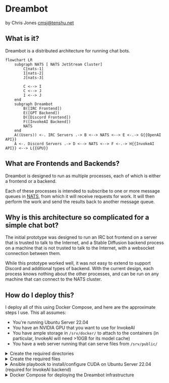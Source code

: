 # Dreambot
by Chris Jones <cmsj@tenshu.net>

## What is it?
Dreambot is a distributed architecture for running chat bots.

```mermaid
flowchart LR
    subgraph NATS [ NATS JetStream Cluster]
        C[nats-1]
        I[nats-2]
        J[nats-3]

        C <--> I
        C <--> J
        I <--> J
    end
    subgraph Dreambot
        B([IRC Frontend])
        E([GPT Backend])
        D([Discord Frontend])
        F([InvokeAI Backend])
        NATS
    end
    A((Users)) <-. IRC Servers .-> B <--> NATS <--> E <-.-> G{{OpenAI API}}
    A <-. Discord Servers .-> D <--> NATS <--> F <-.-> H{{InvokeAI API}} <--> L{{GPU}}

```

## What are Frontends and Backends?
Dreambot is designed to run as multiple processes, each of which is either a frontend or a backend.

Each of these processes is intended to subscribe to one or more message queues in [NATS](https://nats.io), from which it will receive requests for work. It will then perform the work and send the results back to another message queue.

## Why is this architecture so complicated for a simple chat bot?
The initial prototype was designed to run an IRC bot frontend on a server that is trusted to talk to the Internet, and a Stable Diffusion backend process on a machine that is not trusted to talk to the Internet, with a websocket connection between them.

While this prototype worked well, it was not easy to extend to support Discord and additional types of backend. With the current design, each process knows nothing about the other processes, and can be run on any machine that can connect to the NATS cluster.

## How do I deploy this?
I deploy all of this using Docker Compose, and here are the approximate steps I use. This all assumes:
 * You're running Ubuntu Server 22.04
 * You have an NVIDIA GPU that you want to use for InvokeAI
 * You have ample storage in `/srv/docker/` to attach to the containers (in particular, InvokeAI will need >10GB for its model cache)
 * You have a web server running that can serve files from `/srv/public/`

<details>
    <summary>Create the required directories</summary>

    ```bash
    mkdir -p /srv/docker/nats/{config,nats-1,nats-2,nats-3}
    mkdir -p /srv/docker/invokeai/data
    mkdir -p /srv/docker/dreambot/config
    ```
</details>

<details>
    <summary>Create the required files</summary>

    /srv/docker/nats/config/nats-server.conf
    ```
    host: 0.0.0.0
    port: 4222
    http: 0.0.0.0:8222
    max_payload: 8388608 # Default is 1MB, but we send images over NATS, so bump it to 8MB

    jetstream {
        store_dir: /data
        # 1 GB
        max_memory_store: 1073741824
        # 10 GB
        max_file_store: 10737418240
    }

    cluster {
        name: dreambot
        host: 0.0.0.0
        port: 4245
        routes: [
            nats-route://nats-1:4245,
            nats-route://nats-2:4245,
            nats-route://nats-3:4245
        ]
    }
    ```
</details>

<details>
    <summary>Ansible playbook to install/configure CUDA on Ubuntu Server 22.04 (required for InvokeAI backend)</summary>

    To run a container that accesses GPUs for CUDA, you need to install nvidia drivers, the nvidia-container-toolkit package, and then configure the docker daemon to use it as a runtime.

    ```yaml
    - name: Install cuda keyring
    ansible.builtin.apt:
        deb: https://developer.download.nvidia.com/compute/cuda/repos/ubuntu2204/x86_64/cuda-keyring_1.0-1_all.deb
        state: present

    - name: Install nvidia/cuda packages
    ansible.builtin.apt:
        name: "{{ item }}"
        update_cache: yes
    with_items:
        - nvidia-headless-530
        - nvidia-utils-530
        - cuda-toolkit

    # Based on: https://docs.nvidia.com/datacenter/cloud-native/container-toolkit/install-guide.html#docker
    - name: Install nvidia-container-toolkit apt key
    ansible.builtin.shell:
        cmd: curl -fsSL https://nvidia.github.io/libnvidia-container/gpgkey | gpg --dearmor -o /usr/share/keyrings/nvidia-container-toolkit-keyring.gpg
        creates: /usr/share/keyrings/nvidia-container-toolkit-keyring.gpg

    - name: Add the nvidia-container-toolkit apt repo
    ansible.builtin.shell:
        cmd: curl -s -L https://nvidia.github.io/libnvidia-container/ubuntu22.04/libnvidia-container.list | sed 's#deb https://#deb [signed-by=/usr/share/keyrings/nvidia-container-toolkit-keyring.gpg] https://#g' | tee /etc/apt/sources.list.d/nvidia-container-toolkit.list
        creates: /etc/apt/sources.list.d/nvidia-container-toolkit.list

    - name: Install the nvidia-container-toolkit package
    ansible.builtin.apt:
        name: nvidia-container-toolkit
        update_cache: yes

    - name: Configure nvidia-container-toolkit runtime
    ansible.builtin.shell:
        cmd: nvidia-ctk runtime configure --runtime=docker
    ```

    Then restart the docker daemon, and you should be able to run containers that access the GPUs.
</details>

<details>
    <summary>Docker Compose for deploying the Dreambot infrastructure</summary>

    ```yaml
    networks:
        dreambot:
            external: false
            driver: bridge

    services:
        # Deploy a NATS cluster
        nats-1:
            hostname: nats-1
            image: nats
            restart: unless-stopped
            networks:
              - dreambot
            expose:
              - "8222"
            volumes:
              - /srv/docker/nats/nats-1:/data
              - /srv/docker/nats/config:/config
            entrypoint: /nats-server
            command: --name nats-1 -c /config/nats-server.conf

        nats-2:
            hostname: nats-2
            image: nats
            restart: unless-stopped
            networks:
              - dreambot
            expose:
              - "8222"
            volumes:
              - /srv/docker/nats/nats-2:/data
              - /srv/docker/nats/config:/config
            entrypoint: /nats-server
            command: --name nats-2 -c /config/nats-server.conf

        nats-3:
            hostname: nats-3
            image: nats
            restart: unless-stopped
            networks:
              - dreambot
            expose:
              - "8222"
            volumes:
              - /srv/docker/nats/nats-3:/data
              - /srv/docker/nats/config:/config
            entrypoint: /nats-server
            command: --name nats-3 -c /config/nats-server.conf

        # Deploy InvokeAI with access to our GPU
        # I built a custom Docker image for this, because InvokeAI's new Nodes API is not yet officially part of their Docker image
        invokeai:
            hostname: invokeai
            image: ghcr.io/cmsj/invokeai-nodes:latest
            restart: unless-stopped
            deploy:
            resources:
                reservations:
                devices:
                    - driver: nvidia
                    count: 1
                    capabilities: [gpu]
            networks:
              - dreambot
            environment:
                HUGGING_FACE_HUB_TOKEN: abc123 # Create an account with HuggingFace to get a real token
            expose:
              - "9090"
            volumes:
              - /srv/docker/invokeai/data:/data
              - /srv/docker/invokeai/git/InvokeAI/static:/static # This is a checkout of https://github.com/Invoke-AI/invokeai/ because the Docker image doesn't contain all of the required files
              - /srv/public/outputs:/outputs # This is where the outputs of InvokeAI will be stored if you talk to it directly rather than through Dreambot (e.g. their web interface)

        # Deploy the Dreambot Frontends
        dreambot-frontend-irc:
            hostname: dreambot-frontend-irc
            image: ghcr.io/cmsj/dreambot:latest
            restart: unless-stopped
            networks:
              - dreambot
            volumes:
              - /srv/docker/dreambot/config:/config
              - /srv/public/dreams:/data
            command: dreambot_frontend_irc -c /config/config-frontend-irc.json

        dreambot-frontend-discord:
            hostname: dreambot-frontend-discord
            image: ghcr.io/cmsj/dreambot:latest
            restart: unless-stopped
            networks:
              - dreambot
            volumes:
              - /srv/docker/dreambot/config:/config
              - /srv/public/dreams:/data
            command: dreambot_frontend_discord -c /config/config-frontend-discord.json

        # Deploy the Dreambot Backends
        dreambot-backend-gpt:
            hostname: dreambot_backend_gpt
            image: ghcr.io/cmsj/dreambot:latest
            restart: unless-stopped
            networks:
              - dreambot
            volumes:
              - /srv/docker/dreambot/config:/config
              - /srv/public/dreams:/data
            command: dreambot_backend_gpt -c /config/config-backend-gpt.json

        dreambot-backend-invokeai:
            hostname: dreambot_backend_invokeai
            image: ghcr.io/cmsj/dreambot:latest
            restart: unless-stopped
            networks:
              - dreambot
            volumes:
              - /srv/docker/dreambot/config:/config
              - /srv/public/dreams:/data
            command: dreambot_backend_invokeai -c /config/config-backend-invokeai.json

    ```
</details>